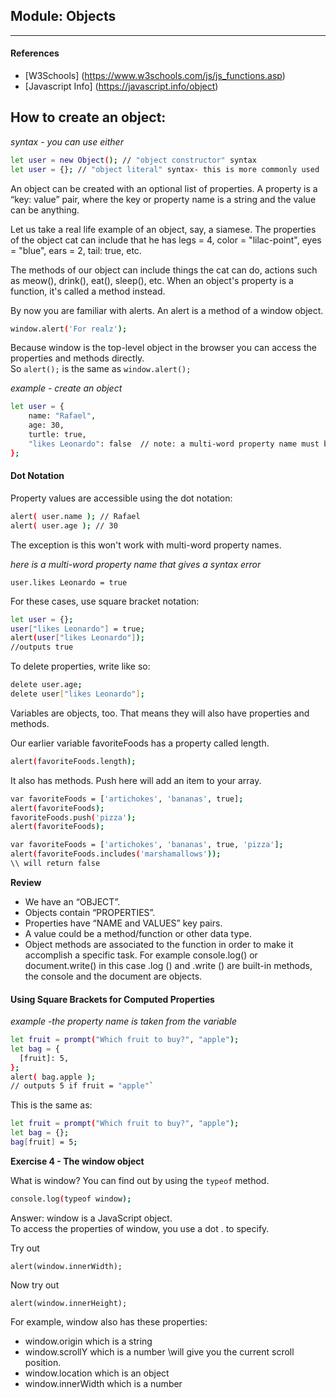 

## Module: Objects

***

#### References 

- [W3Schools] (https://www.w3schools.com/js/js_functions.asp) 
- [Javascript Info] (https://javascript.info/object)


## How to create an object:

*syntax - you can use either*

```bash
let user = new Object(); // "object constructor" syntax
let user = {}; // "object literal" syntax- this is more commonly used
 ```

An object can be created with an optional list of properties. A property is a “key: value” pair, where the key or property name is a string and the value can be anything.

Let us take a real life example of an object, say, a siamese. The properties of the object cat can include that he has legs = 4, color = "lilac-point", eyes = "blue", ears = 2, tail: true, etc. 

The methods of our object can include things the cat can do, actions such as meow(), drink(), eat(), sleep(), etc. When an object's property is a function, it's called a method instead. 

By now you are familiar with alerts. An alert is a method of a window object.

```bash
window.alert('For realz');
```

Because window is the top-level object in the browser you can access the properties and methods directly.  
So `alert();` is the same as `window.alert();`

*example - create an object*
```bash
let user = {
    name: "Rafael",   
    age: 30, 
    turtle: true,
    "likes Leonardo": false  // note: a multi-word property name must be quoted
};
```

#### Dot Notation

Property values are accessible using the dot notation:

```bash
alert( user.name ); // Rafael
alert( user.age ); // 30
```

The exception is this won't work with multi-word property names.

*here is a multi-word property name that gives a syntax error*

`user.likes Leonardo = true`

For these cases, use square bracket notation:

```bash
let user = {};
user["likes Leonardo"] = true;
alert(user["likes Leonardo"]);
//outputs true
```

To delete properties, write like so:
```bash
delete user.age;
delete user["likes Leonardo"];
```

Variables are objects, too. That means they will also have properties and methods.

Our earlier variable favoriteFoods has a property called length.
```bash
alert(favoriteFoods.length);
```
It also has methods. Push here will add an item to your array.

```bash
var favoriteFoods = ['artichokes', 'bananas', true];
alert(favoriteFoods);
favoriteFoods.push('pizza');
alert(favoriteFoods);
```

```bash
var favoriteFoods = ['artichokes', 'bananas', true, 'pizza'];
alert(favoriteFoods.includes('marshamallows'));
\\ will return false
```
**Review**

* We have an “OBJECT”.
* Objects contain “PROPERTIES”.  
* Properties have “NAME and VALUES” key pairs. 
* A value could be a method/function or other data type.
* Object methods are associated to the function in order to make it accomplish a specific task. For example console.log() or document.write() in this case .log () and .write () are built-in methods, the console and the document are objects.

#### Using Square Brackets for Computed Properties

*example -the property name is taken from the variable*
```bash
let fruit = prompt("Which fruit to buy?", "apple");
let bag = {
  [fruit]: 5, 
};
alert( bag.apple ); 
// outputs 5 if fruit = "apple"`
```

This is the same as:
```bash
let fruit = prompt("Which fruit to buy?", "apple");
let bag = {};
bag[fruit] = 5;
```

**Exercise 4 - The window object**

What is window? You can find out by using the `typeof` method.
```bash
console.log(typeof window);
```
Answer: window is a JavaScript object.  
To access the properties of window, you use a dot . to specify.

Try out

`alert(window.innerWidth);`

Now try out 

`alert(window.innerHeight);`


For example, window also has these properties:

- window.origin which is a string
- window.scrollY which is a number \\will give you the current scroll position.
- window.location which is an object
- window.innerWidth which is a number
